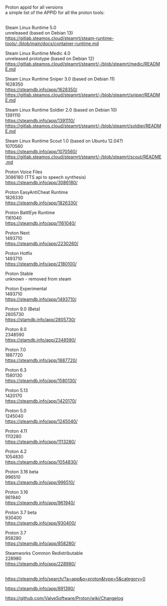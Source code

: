 Proton appid for all versions </br>
a simple list of the APPID for all the proton tools: </br>
 </br>

Steam Linux Runtime 5.0  </br>
unreleased (based on Debian 13) </br>
https://gitlab.steamos.cloud/steamrt/steam-runtime-tools/-/blob/main/docs/container-runtime.md </br>

Steam Linux Runtime Medic 4.0  </br>
unreleased prototype (based on Debian 12) </br>
https://gitlab.steamos.cloud/steamrt/steamrt/-/blob/steamrt/medic/README.md </br>

Steam Linux Runtime Sniper 3.0 (based on Debian 11) </br>
1628350 </br>
https://steamdb.info/app/1628350/ </br>
https://gitlab.steamos.cloud/steamrt/steamrt/-/blob/steamrt/sniper/README.md </br>

Steam Linux Runtime Soldier 2.0 (based on Debian 10) </br>
1391110 </br>
https://steamdb.info/app/1391110/ </br>
https://gitlab.steamos.cloud/steamrt/steamrt/-/blob/steamrt/soldier/README.md </br>

Steam Linux Runtime Scout 1.0 (based on Ubuntu 12.04?) </br>
1070560 </br>
https://steamdb.info/app/1070560/ </br>
https://gitlab.steamos.cloud/steamrt/steamrt/-/blob/steamrt/scout/README.md </br>

Proton Voice Files </br>
3086180 (TTS api to speech synthesis) </br>
https://steamdb.info/app/3086180/ </br>

Proton EasyAntiCheat Runtime </br>
1826330 </br>
https://steamdb.info/app/1826330/ </br>

Proton BattlEye Runtime </br>
1161040 </br>
https://steamdb.info/app/1161040/ </br>

Proton Next </br>
1493710 </br>
https://steamdb.info/app/2230260/ </br>

Proton Hotfix </br>
1493710 </br>
https://steamdb.info/app/2180100/ </br>

Proton Stable </br>
unknown - removed from steam </br>

Proton Experimental </br>
1493710 </br>
https://steamdb.info/app/1493710/ </br>

Proton 9.0 (Beta) </br>
2805730 </br>
https://stamdb.info/app/2805730/ </br>

Proton 8.0 </br>
2348590 </br>
https://stamdb.info/app/2348590/ </br>

Proton 7.0 </br>
1887720 </br>
https://steamdb.info/app/1887720/ </br>

Proton 6.3 </br>
1580130 </br>
https://steamdb.info/app/1580130/ </br>

Proton 5.13 </br>
1420170 </br>
https://steamdb.info/app/1420170/ </br>

Proton 5.0 </br>
1245040 </br>
https://steamdb.info/app/1245040/ </br>

Proton 4.11 </br>
1113280 </br>
https://steamdb.info/app/1113280/ </br>

Proton 4.2 </br>
1054830 </br>
https://steamdb.info/app/1054830/ </br>

Proton 3.16 beta </br>
996510 </br>
https://steamdb.info/app/996510/ </br>

Proton 3.16 </br>
961940 </br>
https://steamdb.info/app/961940/ </br>

Proton 3.7 beta </br>
930400 </br>
https://steamdb.info/app/930400/ </br>

Proton 3.7 </br>
858280 </br>
https://steamdb.info/app/858280/ </br>

Steamworks Common Redistributable </br>
228980 </br>
https://steamdb.info/app/228980/ </br>
 </br>

https://steamdb.info/search/?a=app&q=proton&type=5&category=0 </br>

https://steamdb.info/app/891390/ </br>

https://github.com/ValveSoftware/Proton/wiki/Changelog </br>


